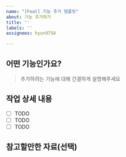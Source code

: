 ```yaml
---
name: "[Feat] 기능 추가 템플릿"
about: 기능 추가하기
title: ''
labels: ''
assignees: hyun9758

---
```


## 어떤 기능인가요?

> 추가하려는 기능에 대해 간결하게 설명해주세요

## 작업 상세 내용

- [ ] TODO
- [ ] TODO
- [ ] TODO

## 참고할만한 자료(선택)
